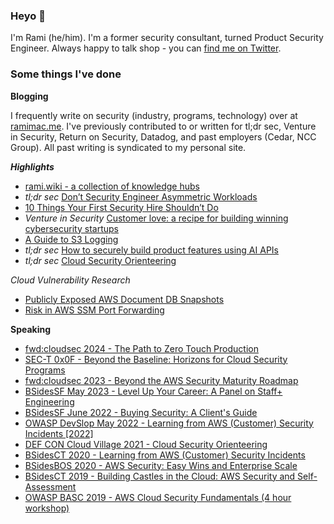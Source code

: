 ### Heyo 👋

I'm Rami (he/him). I'm a former security consultant, turned Product Security Engineer. Always happy to talk shop - you can [find me on Twitter](https://twitter.com/ramimacisabird).

### Some things I've done


**Blogging**

I frequently write on security (industry, programs, technology) over at [ramimac.me](https://ramimac.me). I've previously contributed to or written for tl;dr sec, Venture in Security, Return on Security, Datadog, and past employers (Cedar, NCC Group). All past writing is syndicated to my personal site.

***Highlights***

* [rami.wiki - a collection of knowledge hubs](https://rami.wiki)
* *tl;dr sec* [Don’t Security Engineer Asymmetric Workloads](https://tldrsec.com/p/dont-security-engineer-asymmetry)
* [10 Things Your First Security Hire Shouldn’t Do](https://ramimac.me/ten-things)
* *Venture in Security* [Customer love: a recipe for building winning cybersecurity startups](https://ventureinsecurity.net/p/customer-love-a-recipe-for-building)
* [A Guide to S3 Logging](https://ramimac.me/s3-logging)
* *tl;dr sec* [How to securely build product features using AI APIs](https://tldrsec.com/p/securely-build-product-ai-machine-learning)
* *tl;dr sec* [Cloud Security Orienteering](https://tldrsec.com/blog/cloud-security-orienteering/)

_Cloud Vulnerability Research_
* [Publicly Exposed AWS Document DB Snapshots](https://ramimac.me/exposed-docdb)
* [Risk in AWS SSM Port Forwarding](https://ramimac.me/ssm-iam)



**Speaking**
* [fwd:cloudsec 2024 - The Path to Zero Touch Production](https://www.youtube.com/watch?v=agzrIBY0ScQ)
* [SEC-T 0x0F - Beyond the Baseline: Horizons for Cloud Security Programs](https://www.youtube.com/watch?v=YPuxkgRVk1Y)
* [fwd:cloudsec 2023 - Beyond the AWS Security Maturity Roadmap](https://www.youtube.com/watch?v=V4TIcBSR1w8)
* [BSidesSF May 2023 - Level Up Your Career: A Panel on Staff+ Engineering](https://www.youtube.com/watch?v=OJyFP14tgjk)
* [BSidesSF June 2022 - Buying Security: A Client's Guide](https://www.youtube.com/watch?v=UmpKy0iTGTg)
* [OWASP DevSlop May 2022 - Learning from AWS (Customer) Security Incidents \[2022\]](https://www.youtube.com/watch?v=JBUgAXvcObU)
* [DEF CON Cloud Village 2021 - Cloud Security Orienteering](https://speakerdeck.com/ramimac/cloud-security-orienteering)
* [BSidesCT 2020 - Learning from AWS (Customer) Security Incidents](https://speakerdeck.com/ramimac/learning-from-aws-customer-security-incidents)
* [BSidesBOS 2020 - AWS Security: Easy Wins and Enterprise Scale](https://speakerdeck.com/ramimac/aws-security-easy-wins-and-enterprise-scale)
* [BSidesCT 2019 - Building Castles in the Cloud: AWS Security and Self-Assessment](https://speakerdeck.com/ramimac/building-castles-in-the-cloud-aws-security-and-self-assessment)
* [OWASP BASC 2019 - AWS Cloud Security Fundamentals (4 hour workshop)](https://speakerdeck.com/ramimac/aws-cloud-security-fundamentals)
